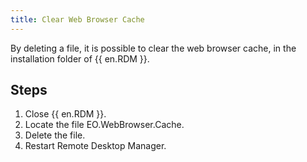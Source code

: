 ```yaml
---
title: Clear Web Browser Cache
---
```

By deleting a file, it is possible to clear the web browser cache, in the installation folder of {{ en.RDM }}.

## Steps

1. Close {{ en.RDM }}.
2. Locate the file EO.WebBrowser.Cache.
3. Delete the file.
4. Restart Remote Desktop Manager.
